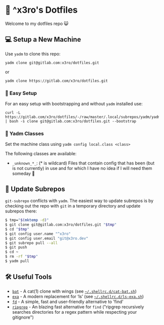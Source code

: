 # 🐧 ^x3ro's Dotfiles

Welcome to my dotfiles repo 😺



## 💻 Setup a New Machine

Use `yadm` to clone this repo:

    yadm clone git@gitlab.com:x3ro/dotfiles.git

or

    yadm clone https://gitlab.com/x3ro/dotfiles.git


### 🦄 Easy Setup

For an easy setup with bootstrapping and without `yadm` installed use:

    curl -L https://gitlab.com/x3ro/dotfiles/-/raw/master/.local/subrepos/yadm/yadm | bash -s clone git@gitlab.com:x3ro/dotfiles.git --bootstrap



### 🔱 Yadm Classes

Set the machine class using `yadm config local.class <class>`

The following classes are available:

- `_unknown_*_`: (* is wildcard) Files that contain config that has been
  (but is not currently) in use and for which I have no idea if I will need
  them someday 🙈



## 💪 Update Subrepos

`git-subrepo` conflicts with `yadm`. The easiest way to update subrepos is by
checking out the repo with `git` in a temporary directory and update subrepos
there:

```bash
$ tmp="$(mktemp -d)"
$ git clone git@gitlab.com:x3ro/dotfiles.git "$tmp"
$ cd "$tmp"
$ git config user.name "^x3ro"
$ git config user.email "git@x3ro.dev"
$ git subrepo pull --all
$ git push
$ cd ~
$ rm -rf "$tmp"
$ yadm pull
```

## 🛠️ Useful Tools

- [`bat`](https://github.com/sharkdp/bat) - A cat(1) clone with wings (see [`~/.shellrc.d/cat-bat.sh`](.shellrc.d/cat-bat.sh))
- [`exa`](https://github.com/ogham/exa) - A modern replacement for ‘ls’ (see [`~/.shellrc.d/ls-exa.sh`](.shellrc.d/ls-exa.sh))
- [`fd`](https://github.com/sharkdp/fd) - A simple, fast and user-friendly alternative to 'find'
- [`ripgrep`](https://github.com/burntsushi/ripgrep) - An blazing fast alternative for `find` ("ripgrep recursively searches directories for a regex pattern while respecting your gitignore")
